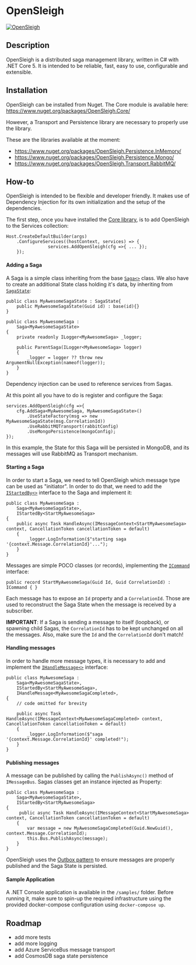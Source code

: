 # OpenSleigh
[![OpenSleigh](https://circleci.com/gh/mizrael/OpenSleigh.svg?style=shield&circle-token=b7635df8feb7c79524db993c3cf962863ad28aa1)](https://app.circleci.com/pipelines/github/mizrael/OpenSleigh)

## Description
OpenSleigh is a distributed saga management library, written in C# with .NET Core 5. 
It is intended to be reliable, fast, easy to use, configurable and extensible.

## Installation
OpenSleigh can be installed from Nuget. The Core module is available here: https://www.nuget.org/packages/OpenSleigh.Core/

However, a Transport and Persistence library are necessary to properly use the library.

These are the libraries available at the moment:
- https://www.nuget.org/packages/OpenSleigh.Persistence.InMemory/
- https://www.nuget.org/packages/OpenSleigh.Persistence.Mongo/
- https://www.nuget.org/packages/OpenSleigh.Transport.RabbitMQ/

## How-to
OpenSleigh is intended to be flexible and developer friendly. It makes use of Dependency Injection for its own initialization and the setup of the dependencies.

The first step, once you have installed the [Core library](https://www.nuget.org/packages/OpenSleigh.Core/), is to add OpenSleigh to the Services collection:

```
Host.CreateDefaultBuilder(args)
    .ConfigureServices((hostContext, services) => {
                services.AddOpenSleigh(cfg =>{ ... });
    });
```

#### Adding a Saga

A Saga is a simple class inheriting from the base [`Saga<>`](https://github.com/mizrael/OpenSleigh/blob/develop/src/OpenSleigh.Core/Saga.cs) class. We also have to create an additional State class holding it's data, by inheriting from [`SagaState`](https://github.com/mizrael/OpenSleigh/blob/develop/src/OpenSleigh.Core/SagaState.cs):

```
public class MyAwesomeSagaState : SagaState{
    public MyAwesomeSagaState(Guid id) : base(id){}
}

public class MyAwesomeSaga :
    Saga<MyAwesomeSagaState>
{
    private readonly ILogger<MyAwesomeSaga> _logger;       

    public ParentSaga(ILogger<MyAwesomeSaga> logger)
    {
        _logger = logger ?? throw new ArgumentNullException(nameof(logger));
    }
}
```

Dependency injection can be used to reference services from Sagas.

At this point all you have to do is register and configure the Saga:
```
services.AddOpenSleigh(cfg =>{
    cfg.AddSaga<MyAwesomeSaga, MyAwesomeSagaState>()
        .UseStateFactory(msg => new MyAwesomeSagaState(msg.CorrelationId))
        .UseRabbitMQTransport(rabbitConfig)
        .UseMongoPersistence(mongoConfig);
});
```
In this example, the State for this Saga will be persisted in MongoDB, and its messages will use RabbitMQ as Transport mechanism.

#### Starting a Saga
In order to start a Saga, we need to tell OpenSleigh which message type can be used as "initiator". In order to do that, we need to add  the [`IStartedBy<>`](https://github.com/mizrael/OpenSleigh/blob/develop/src/OpenSleigh.Core/IStartedBy.cs) interface to the Saga and implement it:

```
public class MyAwesomeSaga :
    Saga<MyAwesomeSagaState>,
    IStartedBy<StartMyAwesomeSaga>
{
    public async Task HandleAsync(IMessageContext<StartMyAwesomeSaga> context, CancellationToken cancellationToken = default)
    {
        _logger.LogInformation($"starting saga '{context.Message.CorrelationId}'...");
    }
}
```

Messages are simple POCO classes (or records), implementing the [`ICommand`](https://github.com/mizrael/OpenSleigh/blob/develop/src/OpenSleigh.Core/ICommand.cs) interface:

```
public record StartMyAwesomeSaga(Guid Id, Guid CorrelationId) : ICommand { }
```
Each message has to expose an `Id` property and a `CorrelationId`. Those are used to reconstruct the Saga State when the message is received by a subscriber. 

**IMPORTANT**: 
If a Saga is sending a message to itself (loopback), or spawning child Sagas, the `CorrelationId` has to be kept unchanged on all the messages. 
Also, make sure the `Id` and the `CorrelationId` don't match!

#### Handling messages

In order to handle more message types, it is necessary to add and implement the [`IHandleMessage<>`](https://github.com/mizrael/OpenSleigh/blob/develop/src/OpenSleigh.Core/IHandleMessage.cs) interface:

```
public class MyAwesomeSaga :
    Saga<MyAwesomeSagaState>,
    IStartedBy<StartMyAwesomeSaga>,
    IHandleMessage<MyAwesomeSagaCompleted>,
{
    // code omitted for brevity

    public async Task HandleAsync(IMessageContext<MyAwesomeSagaCompleted> context, CancellationToken cancellationToken = default)
    {
        _logger.LogInformation($"saga '{context.Message.CorrelationId}' completed!");
    }
}
```

#### Publishing messages
A message can be published by calling the `PublishAsync()` method of `IMessageBus`. Sagas classes get an instance injected as Property:

```
public class MyAwesomeSaga :
    Saga<MyAwesomeSagaState>,
    IStartedBy<StartMyAwesomeSaga>
{
     public async Task HandleAsync(IMessageContext<StartMyAwesomeSaga> context, CancellationToken cancellationToken = default)
    {
        var message = new MyAwesomeSagaCompleted(Guid.NewGuid(), context.Message.CorrelationId);
        this.Bus.PublishAsync(message);
    }
}
```
OpenSleigh uses the [Outbox pattern](https://www.davideguida.com/improving-microservices-reliability-part-2-outbox-pattern/) to ensure messages are properly published and the Saga State is persisted.

#### Sample Application
A .NET Console application is available in the `/samples/` folder. Before running it, make sure to spin-up the required infrastructure using the provided docker-compose configuration using `docker-compose up`.

## Roadmap
- add more tests
- add more logging
- add Azure ServiceBus message transport
- add CosmosDB saga state persistence